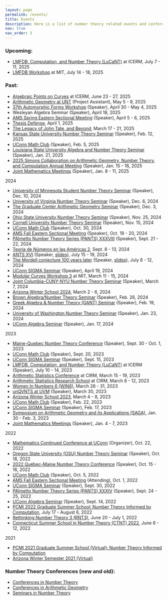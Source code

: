 ```yaml
---
layout: page
permalink: /events/
title: Events
description: Here is a list of number theory related events and conferences that I will attend/have attended. 
nav: true
nav_order: 3
---
```


<!-- For now, this page is assumed to be a static description of your courses. You can convert it to a collection similar to `_projects/` so that you can have a dedicated page for each course. -->

<!-- * [Binghamton University Graduate Combinatorics, Algebra, and Topology Conference (BUGCAT) 2022](http://seminars.math.binghamton.edu/BUGCAT/index.html) (Speaker), Nov. 5 - 6, 2022 -->

<!-- (<a href="/assets/pdf/AbDivFld.pdf" target="_blank">talk</a>) -->
<!-- (<a href="/assets/pdf/ThesisDefense.pdf" target="_blank">talk</a>) -->

### Upcoming:
* [LMFDB, Computation, and Number Theory (LuCaNT)](https://icerm.brown.edu/program/topical_workshop/tw-25-lucant) at ICERM, July 7 - 11, 2025
* [LMFDB Workshop](https://math.mit.edu/~roed/conferences/LMFDB25/) at MIT, July 14 - 18, 2025

<!-- * [Inaugural Graduate Research Forum at UConn](https://math.uconn.edu/mathematical-sciences-research-collaboratory/graduate-research-forum-2025/) (Speaker), Jan. 25, 2025 -->

### Past:
* [Algebraic Points on Curves](https://icerm.brown.edu/program/topical_workshop/tw-25-apc#section-2) at ICERM, June 23 - 27, 2025
* [Arithmetic Geometry at UNT](https://sites.google.com/view/arithmetic-geometry-at-unt/home) (Project Assistant), May 5 - 9, 2025
* [37th Automorphic Forms Workshop](http://automorphicformsworkshop.org/index.html) (Speaker), April 30 - May 4, 2025
* Wesleyan Algebra Seminar (Speaker), April 18, 2025
* [AMS Spring Eastern Sectional Meeting](https://www.ams.org/meetings/sectional/2320_special.html) (Speaker), April 5 - 6, 2025 
* [Thesis Defense](https://events.uconn.edu/event/879070-doctoral-dissertation-oral-defense-of-asimina-s), April 1, 2025
* [The Legacy of John Tate, and Beyond](https://www.math.harvard.edu/event/the-legacy-of-john-tate-and-beyond/), March 17 - 21, 2025
* [Kansas State University Number Theory Seminar](https://events.k-state.edu/event/number-theory-seminar-5844?utm_campaign=widget&utm_medium=widget&utm_source=Kansas+State+University+Events) (Speaker), Feb. 12, 2025
* [UConn Math Club](https://events.uconn.edu/event/747540-math-club-opportunities-at-the-nsa-by-asimina-hamakio) (Speaker), Feb. 5, 2025
* [Louisiana State University Algebra and Number Theory Seminar](https://www.math.lsu.edu/calendar?selecttime=all&selectevent=Algebra+and+Number+Theory+Seminar) (Speaker), Jan. 21, 2025
* [2025 Simons Collaboration on Arithmetic Geometry, Number Theory, and Computation Annual Meeting](https://www.simonsfoundation.org/event/simons-collaboration-on-arithmetic-geometry-number-theory-and-computation-annual-meeting-2025/) (Speaker), Jan. 15 - 16, 2025
* [Joint Mathematics Meetings](https://jointmathematicsmeetings.org/jmm) (Speaker), Jan. 8 - 11, 2025

2024
* [University of Minnesota Student Number Theory Seminar](https://sites.google.com/view/marcellamanivel/home/number-theory-seminar) (Speaker), Dec. 10, 2024
* [University of Virginia Number Theory Seminar](https://math.virginia.edu/seminars/ntsem/2024-25/) (Speaker), Dec. 6, 2024
* [The Graduate Center Arithmetic Geometry Seminar](https://sites.google.com/view/gc-arithmetic-geometry/home) (Speaker), Dec. 3, 2024
* [Ohio State University Number Theory Seminar](https://math.osu.edu/events/number-theory-seminar-asimina-hamakiotes) (Speaker), Nov. 25, 2024
* [Cornell University Number Theory Seminar](https://pi.math.cornell.edu/m/node/11547) (Speaker), Nov. 15, 2024 
* [UConn Math Club](https://events.uconn.edu/math-club/event/196980-math-club-how-many-ways-can-you-sum-1-2-cdots-n-by-as) (Speaker), Oct. 30, 2024
* [AMS Fall Eastern Sectional Meeting](https://www.ams.org/meetings/sectional/2317_special.html) (Speaker), Oct. 19 - 20, 2024
* [PAlmetto Number Theory Series (PANTS) XXXVIII](https://sites.google.com/wfu.edu/pants-2024/home) (Speaker), Sept. 21 - 22, 2024
* [Teoría de Números en las Américas 2](https://matmor.unam.mx/birs-cmo/index.html), Sept. 8 - 13, 2024
* [ANTS XVI](https://antsmath.org/ANTSXVI/) (Speaker, [slides](https://antsmath.org/ANTSXVI/lightning/Hamakiotes.pdf)), July 15 - 19, 2024
* [The Mordell conjecture 100 years later](https://mordell.org/) (Speaker, [slides](https://mordell.org/lightning/Hamakiotes.pdf)), July 8 - 12, 2024
* [UConn SIGMA Seminar](https://events.uconn.edu/s.i.g.m.a.-seminar/event/62850-sigma-seminar-abelian-galois-extensions-and-division-p) (Speaker), April 19, 2024
* [Modular Curves Workshop 3](https://math.mit.edu/~edgarc/MCW3.html) at MIT, March 11 - 15, 2024
* [Joint Columbia-CUNY-NYU Number Theory Seminar](http://www.math.columbia.edu/~goldfeld/ScheduleJointNTS42.html) (Speaker), March 7, 2024
* [Arizona Winter School 2024](https://swc-math.github.io/aws/2024/index.html), March 2 - 6, 2024
* [Brown Algebra/Number Theory Seminar](https://www.brown.edu/academics/math/math-department-seminars-and-events) (Speaker), Feb. 26, 2024
* [Greek Algebra & Number Theory (GANT) Seminar](https://sites.google.com/view/gantseminar/home?authuser=0) (Speaker), Feb. 19, 2024
* [University of Washington Number Theory Seminar](https://math.washington.edu/events/2024-01-23/elliptic-curves-complex-multiplication-and-abelian-division-fields) (Speaker), Jan. 23, 2024 
* [UConn Algebra Seminar](https://events.uconn.edu/mathematics-department/event/59852-elliptic-curves-with-complex-multiplication-and) (Speaker), Jan. 17, 2024

2023
* [Maine-Quebec Number Theory Conference](https://mainequebecnt.github.io/#Programme) (Speaker), Sept. 30 - Oct. 1, 2023
* [UConn Math Club](https://events.uconn.edu/math-club/event/48380-infinitude-of-the-primes) (Speaker), Sept. 20, 2023
* [UConn SIGMA Seminar](https://events.uconn.edu/s.i.g.m.a.-seminar/event/52069-sigma-seminar-frequently-asked-questions-on-quant-inte) (Speaker), Sept. 15, 2023
* [LMFDB, Computation, and Number Theory (LuCaNT)](https://icerm.brown.edu/events/sc-23-lucant/) at ICERM (Speaker), July 10 - 14, 2023
* [Arithmetic Statistics Conference](https://conferences.cirm-math.fr/2675.html) at CIRM, March 15 - 19, 2023
* [Arithmetic Statistics Research School](https://conferences.cirm-math.fr/2679.html) at CIRM, March 8 - 12, 2023
* [Women In Numbers 6 (WIN6)](https://www.birs.ca/events/2023/5-day-workshops/23w5175), March 26 - 31, 2023 
* [unQVNTS at UVM](https://www.uvm.edu/~unqvnts/#0305) (Speaker), March 30, 2023
* [Arizona Winter School 2023](https://swc-math.github.io/), March 4 - 8, 2023
* [UConn Math Club](https://events.uconn.edu/math-club/event/44080-math-clubsums-of-powers-by-lhospitals-ruleasimina) (Speaker), Feb. 22, 2023
* [UConn SIGMA Seminar](https://events.uconn.edu/s.i.g.m.a.-seminar/event/43815-sigma-seminarcomputationally-hard-problems-and) (Speaker), Feb. 17, 2023
* [Symposium on Arithmetic Geometry and its Applications (SAGA)](https://conferences.cirm-math.fr/2801.html), Jan. 30 - Feb. 3, 2023
* [Joint Mathematics Meetings](https://www.jointmathematicsmeetings.org//jmm) (Speaker), Jan. 4 - 7, 2023
  
2022
* [Mathematics Continued Conference at UConn](https://mcc.math.uconn.edu/) (Organizer), Oct. 22, 2022
* [Oregon State University (OSU) Number Theory Seminar](https://math.oregonstate.edu/numbertheory_seminar#:~:text=The%20Number%20Theory%20Seminar%20is,%2C%20representation%20theory%2C%20and%20more.) (Speaker), Oct. 18, 2022
* [2022 Québec-Maine Number Theory Conference](https://archimede.mat.ulaval.ca/QUEBEC-MAINE/22/qm22.html) (Speaker), Oct. 15 - 16, 2022
* [UConn Math Club](https://events.uconn.edu/math-club/event/35959-math-clubcomputationally-hard-problems-and-their) (Speaker), Oct. 5, 2022
* [AMS Fall Eastern Sectional Meeting](http://www.ams.org/meetings/sectional/2301_program.html) (Attending), Oct. 1, 2022
* [UConn SIGMA Seminar](https://events.uconn.edu/s.i.g.m.a.-seminar/event/35607-sigma-seminarcomputing-the-proportion-of-sneaky) (Speaker), Sept. 30, 2022
* [PAlmetto Number Theory Series (PANTS) XXXIV](https://webpages.charlotte.edu/aroy15/PANTS34/?fbclid=IwAR1LVh0wql_GhT_eP2o9ReMlVeU8zejGInVvAVG8mRLU6kwjt-R6SzIGqCs#) (Speaker), Sept. 24 - 25, 2022
* [UConn Algebra Seminar](https://math.uconn.edu/algebra-seminar/) (Speaker), Sept. 14, 2022
* [PCMI 2022 Graduate Summer School: Number Theory Informed by Computation](https://www.ias.edu/pcmi/pcmi-2022-graduate-summer-school), July 17 - August 6, 2022
* [Rethinking Number Theory 3 (RNT3)](https://sites.google.com/view/rethinkingnumbertheory/home), June 20 - July 1, 2022
* [Connecticut Summer School in Number Theory (CTNT) 2022](https://ctnt-summer.math.uconn.edu/), June 6 - 12, 2022
  
2021
* [PCMI 2021 Graduate Summer School (Virtual): Number Theory Informed by Computation](https://www.ias.edu/pcmi/programs/pcmi-2021-graduate-summer-school)
* [Arizona Winter Semester 2021 (Virtual)](https://www.math.arizona.edu/~swc/aws/2021/index.html)

### Number Theory Conferences (new and old):
* [Conferences in Number Theory](http://www.numbertheory.org/ntw/N3.html)
* [Conferences in Arithmetic Geometry](https://mathweb.ucsd.edu/~kedlaya/cgi-bin/confs.cgi)
* [Seminars in Number Theory](https://researchseminars.org)

